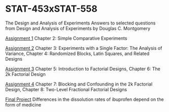 # STAT-453xSTAT-558
The Design and Analysis of Experiments
Answers to selected questions from Design and Analysis of Experiments by Douglas C. Montgomery

[Assignment 1](https://github.com/BelinaJang/STAT-453xSTAT-558/blob/main/stat453_assignment01.pdf)
Chapter 2: Simple Comparative Experiments

[Assignment 2](https://github.com/BelinaJang/STAT-453xSTAT-558/blob/main/stat453_assignment02.pdf)
Chapter 3: Experiments with a Single Factor: The Analysis of Variance,
Chapter 4: Randomized Blocks, Latin Squares, and Related Designs

[Assignment 3](https://github.com/BelinaJang/STAT-453xSTAT-558/blob/main/stat453_assignment03.pdf)
Chapter 5: Introduction to Factorial Designs,
Chapter 6: The 2k Factorial Design

[Assignment 4](https://github.com/BelinaJang/STAT-453xSTAT-558/blob/main/stat453_assignment04.pdf)
Chapter 7: Blocking and Confounding in the 2k Factorial Design,
Chapter 8: Two-Level Fractional Factorial Designs

[Final Project](https://github.com/BelinaJang/STAT-453xSTAT-558/blob/main/final_report.pdf)
Differences in the dissolution rates of ibuprofen depend on the form of medicine

